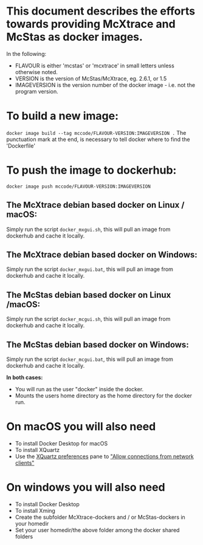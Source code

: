 # This document describes the efforts towards providing McXtrace and McStas as docker images.
In the following:
- FLAVOUR is either 'mcstas' or 'mcxtrace' in small letters unless otherwise noted.
- VERSION is the version of McStas/McXtrace, eg. 2.6.1, or 1.5
- IMAGEVERSION is the version number of the docker image - i.e. not the program version.

# To build a new image:
```docker image build --tag mccode/FLAVOUR-VERSION:IMAGEVERSION .```
The punctuation mark at the end, is necessary to tell docker where to find the
\'Dockerfile\'

# To push the image to dockerhub:
```docker image push mccode/FLAVOUR-VERSION:IMAGEVERSION```

## The McXtrace debian based docker on Linux / macOS:
Simply run the script ```docker_mxgui.sh```, this will pull an image from dockerhub and cache it locally.

## The McXtrace debian based docker on Windows:
Simply run the script ```docker_mxgui.bat```, this will pull an image from dockerhub and cache it locally.

## The McStas debian based docker on Linux /macOS:
Simply run the script ```docker_mcgui.sh```, this will pull an image from dockerhub and cache it locally.

## The McStas debian based docker on Windows:
Simply run the script ```docker_mcgui.bat```, this will pull an image from dockerhub and cache it locally.

**In both cases:**
- You will run as the user "docker" inside the docker.
- Mounts the users home directory as the home directory for the docker run.

# On macOS you will also need
- To install Docker Desktop for macOS
- To install XQuartz
- Use the [XQuartz preferences](https://raw.githubusercontent.com/McStasMcXtrace/McCode/master/Docker/images/XQuartz-prefs.png) pane to ["Allow connections from network clients"](https://raw.githubusercontent.com/McStasMcXtrace/McCode/master/Docker/images/Allow-connections-from-network-clients.png)

# On windows you will also need
- To install Docker Desktop
- To install Xming
- Create the subfolder McXtrace-dockers and / or McStas-dockers  in
  your homedir
- Set your user homedir/the above folder among the docker shared folders
